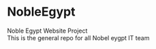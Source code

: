 # NobleEgypt
Noble Egypt Website Project  
This is the general  repo  for all Nobel eygpt  IT team 

